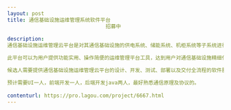 ```yaml
---                
layout: post       
title: 通信基础设施运维管理系统软件平台
                                招募中
           
description: 
通信基础设施运维管理云平台是对其通信基础设施的供电系统、储能系统、机柜系统等子系统进行统一的数据监测和分析控制；

此平台可以为用户提供功能实用、操作简便的运维管理平台工具，达到用户对通信基础设施精细化运维管理的目的， 从而保障通信基础设施的安全运行。

候选人需要提供通信基础设施运维管理云平台的设计、开发、测试、部署以及交付全流程的软件服务。

预计需要UI一人，前端开发一人，后端开发java两人，最好熟悉通信原理及协议的。
     
contenturl: https://pro.lagou.com/project/6667.html      
---                 
```

